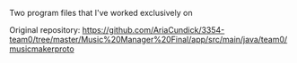 Two program files that I've worked exclusively on

Original repository: https://github.com/AriaCundick/3354-team0/tree/master/Music%20Manager%20Final/app/src/main/java/team0/musicmakerproto